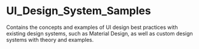 # UI_Design_System_Samples
Contains the concepts and examples of UI design best practices with existing design systems, such as Material Design, as well as custom design systems with theory and examples.

